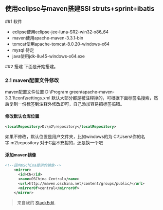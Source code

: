 
使用eclipse与maven搭建SSI struts+sprint+ibatis
-----
##1 软件
* eclipse使用eclipse-jee-luna-SR2-win32-x86_64
* maven使用apache-maven-3.3.1-bin
* tomcat使用apache-tomcat-8.0.20-windows-x64
* mysql 待定
* java使用jdk-8u45-windows-x64.exe

##2 搭建
下面是开始搭建。
### 2.1 maven配置文件修改

maven配置文件位置 
D:\Program green\apache-maven-3.3.1\conf\settings.xml
默认大部分都是被注释掉的，可根据下面标签名搜索，然后复制一份标签到注释外修改即可，自己添加容易把标签搞错。

#### 修改默认仓库位置
```xml
<localRepository>D:\m2\repository</localRepository>
```
如果不修改，默认位置是用户文件夹，比如windows的为
C:\Users\你的名字\.m2\repository
对于C盘不充裕的，还是换一个吧

#### 添加maven镜像

```xml
<!--国内OSChina提供的镜像-->
	<mirror>
      <id>CN</id>
      <name>OSChina Central</name>                                                                                                                       
      <url>http://maven.oschina.net/content/groups/public/</url>
      <mirrorOf>central</mirrorOf>
    </mirror>
```

> 来自我的 [StackEdit](https://stackedit.io/).